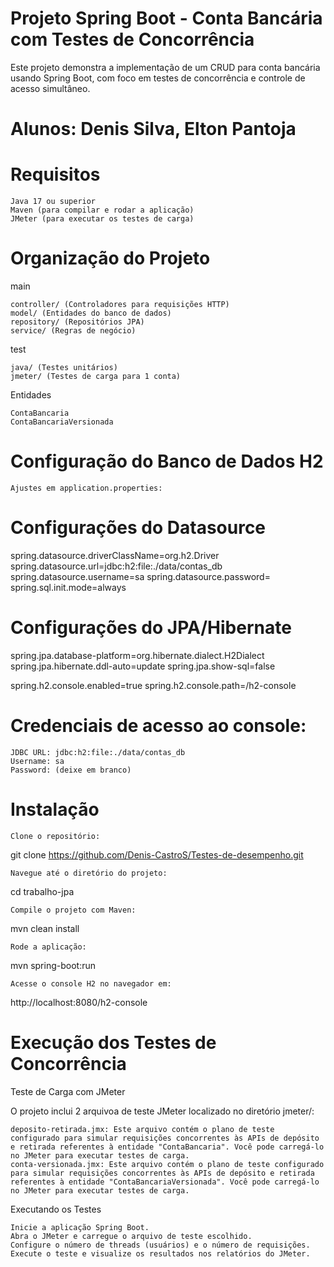 # Projeto Spring Boot - Conta Bancária com Testes de Concorrência

Este projeto demonstra a implementação de um CRUD para conta bancária usando Spring Boot, com foco em testes de concorrência e controle de acesso simultâneo.

# Alunos: Denis Silva, Elton Pantoja

# Requisitos

    Java 17 ou superior
    Maven (para compilar e rodar a aplicação)
    JMeter (para executar os testes de carga)

# Organização do Projeto
main

    controller/ (Controladores para requisições HTTP)
    model/ (Entidades do banco de dados)
    repository/ (Repositórios JPA)
    service/ (Regras de negócio)

test

    java/ (Testes unitários)
    jmeter/ (Testes de carga para 1 conta)

Entidades

    ContaBancaria
    ContaBancariaVersionada

# Configuração do Banco de Dados H2

    Ajustes em application.properties:

# Configurações do Datasource
spring.datasource.driverClassName=org.h2.Driver
spring.datasource.url=jdbc:h2:file:./data/contas_db
spring.datasource.username=sa
spring.datasource.password=
spring.sql.init.mode=always

# Configurações do JPA/Hibernate
spring.jpa.database-platform=org.hibernate.dialect.H2Dialect
spring.jpa.hibernate.ddl-auto=update
spring.jpa.show-sql=false

spring.h2.console.enabled=true
spring.h2.console.path=/h2-console

# Credenciais de acesso ao console:

    JDBC URL: jdbc:h2:file:./data/contas_db
    Username: sa
    Password: (deixe em branco)

# Instalação

    Clone o repositório:

git clone https://github.com/Denis-CastroS/Testes-de-desempenho.git

    Navegue até o diretório do projeto:

cd trabalho-jpa

    Compile o projeto com Maven:

mvn clean install

    Rode a aplicação:

mvn spring-boot:run

    Acesse o console H2 no navegador em:

http://localhost:8080/h2-console

# Execução dos Testes de Concorrência
Teste de Carga com JMeter

O projeto inclui 2 arquivoa de teste JMeter localizado no diretório jmeter/:

    deposito-retirada.jmx: Este arquivo contém o plano de teste configurado para simular requisições concorrentes às APIs de depósito e retirada referentes à entidade "ContaBancaria". Você pode carregá-lo no JMeter para executar testes de carga.
    conta-versionada.jmx: Este arquivo contém o plano de teste configurado para simular requisições concorrentes às APIs de depósito e retirada referentes à entidade "ContaBancariaVersionada". Você pode carregá-lo no JMeter para executar testes de carga.

Executando os Testes

    Inicie a aplicação Spring Boot.
    Abra o JMeter e carregue o arquivo de teste escolhido.
    Configure o número de threads (usuários) e o número de requisições.
    Execute o teste e visualize os resultados nos relatórios do JMeter.

